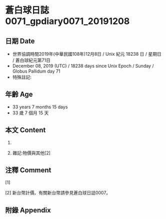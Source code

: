 # 蒼白球日誌0071_gpdiary0071_20191208 #

## 日期 Date ##

* 世界協調時間2019年(中華民國108年)12月8日 / Unix 紀元 18238 日 / 星期日 / 蒼白球紀元第71日
* December 08, 2019 (UTC) / 18238 days since Unix Epoch / Sunday / Globus Pallidum day 71
* 特殊註記:

## 年齡 Age ##

* 33 years 7 months 15 days
* 33 歲 7 個月 15 天

## 本文 Content ##

1. 

    
2. 雜記:物價與其他[2]

    

## 注釋 Comment ##

[1] 


[2] 新台幣計價。有關新台幣請參見蒼白球日誌0007。



## 附錄 Appendix ##

